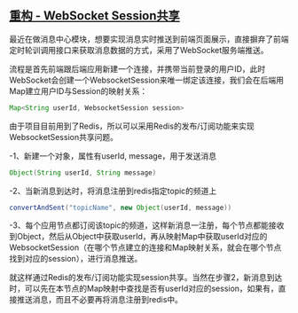 ## [重构 - WebSocket Session共享](https://blog.csdn.net/u011692924/article/details/81076263)
最近在做消息中心模块，想要实现消息实时推送到前端页面展示，直接摒弃了前端定时轮训调用接口来获取消息数据的方式，采用了WebSocket服务端推送。

流程是首先前端跟后端应用新建一个连接，并携带当前登录的用户ID，此时WebSocket会创建一个WebsocketSession来唯一绑定该连接，我们会在后端用Map建立用户ID与Session的映射关系：
```java
Map<String userId, WebsocketSession session>
```

由于项目目前用到了Redis，所以可以采用Redis的发布/订阅功能来实现WebsocketSession共享问题。

-1、新建一个对象，属性有userId, message，用于发送消息
```java
Object(String userId, String message)
```

-2、当新消息到达时，将消息注册到redis指定topic的频道上
```java
convertAndSent("topicName", new Object(userId, message))
```

-3、每个应用节点都订阅该topic的频道，这样新消息一注册，每个节点都能接收到Object，然后从Object中获取userId，再从映射Map中获取userId对应的WebsocketSession（在哪个节点建立的连接和Map映射关系，就会在哪个节点找到对应的session），进行消息推送。

就这样通过Redis的发布/订阅功能实现session共享。当然在步骤2，新消息到达时，可以先在本节点的Map映射中查找是否有userId对应的session，如果有，直接推送消息，而且不必要再将消息注册到redis中。
